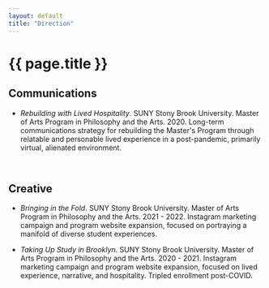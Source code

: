 ```yaml
---
layout: default
title: "Direction"
---
```


# {{ page.title }}

## Communications

* *Rebuilding with Lived Hospitality*. SUNY Stony Brook University. Master of Arts Program in Philosophy and the Arts. 2020. Long-term communications strategy for rebuilding the Master's Program through relatable and personable lived experience in a post-pandemic, primarily virtual, alienated environment.

<br>


## Creative

* *Bringing in the Fold*. SUNY Stony Brook University. Master of Arts Program in Philosophy and the Arts. 2021 - 2022. Instagram marketing campaign and program website expansion, focused on  portraying a manifold of diverse student experiences.

* *Taking Up Study in Brooklyn*. SUNY Stony Brook University. Master of Arts Program in Philosophy and the Arts. 2020 - 2021. Instagram marketing campaign and program website expansion, focused on lived experience, narrative, and hospitality. Tripled enrollment post-COVID.
